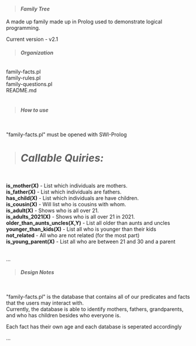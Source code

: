 >#### ***Family Tree***

A made up family made up in Prolog used to demonstrate logical programming.

Current version - v2.1

>#### ***Organization***
<br>
family-facts.pl <br>
family-rules.pl <br>
family-questions.pl <br>
README.md <br>
<br>

>#### ***How to use***
<br>

"family-facts.pl" must be opened with SWI-Prolog  <br>

># *Callable Quiries:*
<br>

**is_mother(X)** - List which individuals are mothers. <br>
**is_father(X)** - List which individuals are fathers. <br>
**has_child(X)** - List which individuals are have children. <br>
**is_cousin(X)** - Will list who is cousins with whom.  <br>
**is_adult(X)** - Shows who is all over 21.  <br>
**is_adults_2021(X)** - Shows who is all over 21 in 2021.  <br>
**older_than_aunts_uncles(X,Y)** - List all older than aunts and uncles  <br>
**younger_than_kids(X)** - List all who is younger than their kids  <br>
**not_related** - All who are not related (for the most part)  <br>
**is_young_parent(X)** - List all who are between 21 and 30 and a parent  <br>
 <br>

...

>#### ***Design Notes***
 <br>
 
"family-facts.pl" is the database that contains all of our predicates and facts that the users may interact with.  <br>
Currently, the database is able to identify mothers, fathers, grandparents, and who has children besides who everyone is.  <br>

Each fact has their own age and each database is seperated accordingly <br>

...
